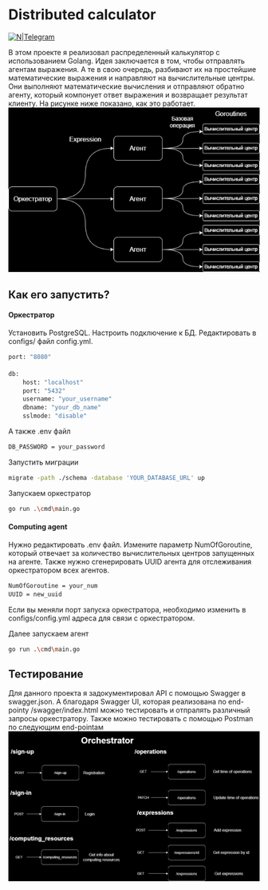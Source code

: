 # Distributed calculator
[![N|Telegram](https://img.icons8.com/fluency/24/telegram-app.png)](https://t.me/M00nfI0wer)


В этом проекте я реализовал распределенный калькулятор с использованием Golang. Идея заключается в том, чтобы отправлять агентам выражения. А те в свою очередь, разбивают их на простейшие математические выражения и направляют на вычислительные центры. Они выполняют математические вычисления и отправляют обратно агенту, который компонует ответ выражения и возвращает результат клиенту. На рисунке ниже показано, как это работает.
![Image alt](структура.png)
## Как его запустить?
#### Оркестратор
Установить PostgreSQL.
Настроить подключение к БД. Редактировать в configs/ файл config.yml.
```sh
port: "8080"

db:
    host: "localhost"
    port: "5432"
    username: "your_username"
    dbname: "your_db_name"
    sslmode: "disable"
```
А также .env файл
```sh
DB_PASSWORD = your_password
```
Запустить миграции
```sh
migrate -path ./schema -database 'YOUR_DATABASE_URL' up
```
Запускаем оркестратор
```sh
go run .\cmd\main.go
```
#### Computing agent
Нужно редактировать .env файл. Измените параметр NumOfGoroutine, который отвечает за количество вычислительных центров запущенных на агенте. Также нужно сгенерировать UUID агента для отслеживания оркестратором всех агентов.
```sh
NumOfGoroutine = your_num
UUID = new_uuid
```
Если вы меняли порт запуска оркестратора, необходимо изменить в configs/config.yml адреса для связи с оркестратором.

Далее запускаем агент
```sh
go run .\cmd\main.go
```
## Тестирование
Для данного проекта я задокументировал API с помощью Swagger в swagger.json. А благодаря Swagger UI, которая реализована по end-pointу /swagger/index.html можно тестировать и отпралять различный запросы  оркестратору.
Также можно тестировать с помощью Postman по следующим end-pointам
![Image alt](схема.png)

